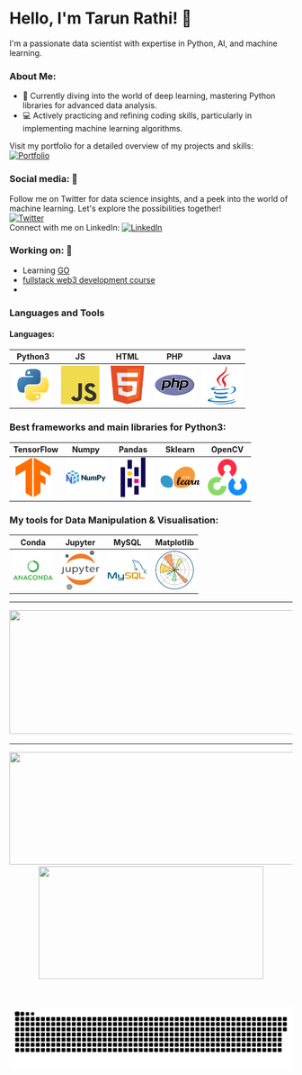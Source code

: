 # Hello, I'm Tarun Rathi! 👋

I'm a passionate data scientist with expertise in Python, AI, and machine learning. 
### About Me:
- 🌱 Currently diving into the world of deep learning, mastering Python libraries for advanced data analysis.
- 💻 Actively practicing and refining coding skills, particularly in implementing machine learning algorithms.


Visit my portfolio for a detailed overview of my projects and skills: [![Portfolio](https://img.shields.io/badge/Portfolio-Visit-brightgreen?style=for-the-badge&logo=github)](https://kartikbishnoi.github.io/)

   
### Social media: 📡    
Follow me on Twitter for data science insights, and a peek into the world of machine learning. Let's explore the possibilities together!  
[![Twitter](https://img.shields.io/twitter/url/https/twitter.com/_tarun_rathi_05.svg?style=social&label=Follow%20%40_tarun_rathi_05i)](https://twitter.com/_tarun_rathi_05)  
Connect with me on LinkedIn: [![LinkedIn](https://img.shields.io/badge/LinkedIn-Connect-blue?style=for-the-badge&logo=linkedin)](https://www.linkedin.com/in/tarun-rathi-880645224/)


### Working on: 🚀

- Learning [GO](https://www.linkedin.com/in/tarun-rathi-880645224?utm_source=share&utm_campaign=share_via&utm_content=profile&utm_medium=ios_app) 
- [fullstack web3 development course](https://github.com/sammorozov/full_course_crypto_32) 
-


### Languages and Tools

#### Languages:
| Python3 | JS | HTML | PHP | Java |
|---------|----|------|-----|------|
| <img src="https://github.com/devicons/devicon/blob/master/icons/python/python-original.svg" title="Python"  alt="Python" width="70" height="70"/> | <img src="https://github.com/devicons/devicon/blob/master/icons/javascript/javascript-original.svg" title="JavaScript" alt="JavaScript" width="70" height="70"/> | <img src="https://github.com/devicons/devicon/blob/master/icons/html5/html5-original.svg" title="HTML" alt="HTML" width="70" height="70"/> | <img src="https://github.com/devicons/devicon/blob/master/icons/php/php-original.svg" title="PHP" alt="PHP" width="70" height="70"/> | <img src="https://github.com/devicons/devicon/blob/master/icons/java/java-original.svg" title="Java" alt="Java" width="70" height="70"/> |


### Best frameworks and main libraries for Python3:

| TensorFlow | Numpy | Pandas | Sklearn | OpenCV |
|------------|-------|--------|---------|--------|
| <img src="https://github.com/devicons/devicon/blob/master/icons/tensorflow/tensorflow-original.svg" title="TensorFlow"  alt="TensorFlow" width="70" height="70"/> | <img src="https://github.com/devicons/devicon/blob/master/icons/numpy/numpy-original-wordmark.svg" title="Numpy" alt="Numpy" width="70" height="70"/> | <img src="https://github.com/devicons/devicon/blob/master/icons/pandas/pandas-original.svg" title="Pandas" alt="Pandas" width="70" height="70"/> | <img src="https://github.com/devicons/devicon/blob/master/icons/scikitlearn/scikitlearn-original.svg" title="sklearn" alt="sklearn" width="70" height="70"/> | <img src="https://github.com/devicons/devicon/blob/master/icons/opencv/opencv-original.svg" title="OpenCV" alt="OpenCV" width="70" height="70"/> |


### My tools for Data Manipulation & Visualisation:

| Conda | Jupyter | MySQL | Matplotlib |
|-------|---------|-------|------------|
| <img src="https://github.com/devicons/devicon/blob/master/icons/anaconda/anaconda-original-wordmark.svg" title="Anaconda" alt="Conda" width="70" height="70"/> | <img src="https://github.com/devicons/devicon/blob/master/icons/jupyter/jupyter-original-wordmark.svg" title="Jupyter" alt="Jupyter" width="70" height="70"/> | <img src="https://github.com/devicons/devicon/blob/master/icons/mysql/mysql-original-wordmark.svg" title="MySQL" alt="MySQL" width="70" height="70"/> | <img src="https://github.com/devicons/devicon/blob/master/icons/matplotlib/matplotlib-original.svg" title="Matplotlib" alt="Matplotlib" width="70" height="70"/> |

---

  
<p align="center">
  <img width="800" height="220" src="https://streak-stats.demolab.com?user=Tarunrathi22&theme=highcontrast&hide_border=true&border_radius=5&card_width=800">
</p>


---




<p align="center">
  <img width="600" height="200" src="https://github-readme-stats.vercel.app/api?username=Tarunrathi22&show_icons=true&theme=vision-friendly-dark">
  <img width="400" height="200" src="https://github-readme-stats.vercel.app/api/top-langs/?username=Tarunrathi22&size_weight=0.0005&count_weight=0.3&layout=compact&theme=vision-friendly-dark">
</p>
 


<div id="header" align="center">
  <img src="https://komarev.com/ghpvc/?username=Tarunrathi22&style=for-the-badge&color=orange" alt=""/>
</div>

<p align="center">
 <img width="1000" src="assets/github-snake.svg" alt="snake"/>
</p>
